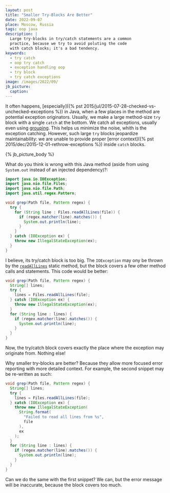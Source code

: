 ```yaml
---
layout: post
title: "Smaller Try-Blocks Are Better"
date: 2022-09-07
place: Moscow, Russia
tags: oop java
description: |
  Large try-blocks in try/catch statements are a common
  practice, because we try to avoid poluting the code
  with catch blocks; it's a bad tendency.
keywords:
  - try catch
  - oop try catch
  - exception handling oop
  - try block
  - try catch exceptions
image: /images/2022/09/
jb_picture:
  caption:
---
```


It often happens, [especially]({% pst 2015/jul/2015-07-28-checked-vs-unchecked-exceptions %})
in Java, when a few places in the method
are potential exception originators. Usually, we make a large method-size
`try` block with a single `catch` at the bottom. We catch all
exceptions, usually even using
[grouping](https://docs.oracle.com/javase/7/docs/technotes/guides/language/catch-multiple.html).
This helps us minimize the noise, whith is the exception catching.
However, such large `try` blocks jeopardize maintainability: we are unable
to provide proper [error context]({% pst 2015/dec/2015-12-01-rethrow-exceptions %})
inside `catch` blocks.

<!--more-->

{% jb_picture_body %}

What do you think is wrong with this Java method
(aside from using `System.out` instead of an injected dependency)?:

```java
import java.io.IOException;
import java.nio.file.Files;
import java.nio.file.Path;
import java.util.regex.Pattern;

void grep(Path file, Pattern regex) {
  try {
    for (String line : Files.readAllLines(file)) {
      if (regex.matcher(line).matches()) {
        System.out.println(line);
      }
    }
  } catch (IOException ex) {
    throw new IllegalStateException(ex);
  }
}
```

I believe, its try/catch block is too big. The `IOException` may ony be
thrown by the [`readAllLines`](https://docs.oracle.com/javase/8/docs/api/java/nio/file/Files.html#readAllLines-java.nio.file.Path-)
static method, but the block covers a few other method calls
and statements. This code would be better:


```java
void grep(Path file, Pattern regex) {
  String[] lines;
  try {
    lines = Files.readAllLines(file);
  } catch (IOException ex) {
    throw new IllegalStateException(ex);
  }
  for (String line : lines) {
    if (regex.matcher(line).matches()) {
      System.out.println(line);
    }
  }
}
```

Now, the try/catch block covers exactly the place where the exception
may originate from. Nothing else!

Why smaller try-blocks are better? Because they allow more
focused error reporting with more detailed context. For example, the
second snippet may be re-written as such:

```java
void grep(Path file, Pattern regex) {
  String[] lines;
  try {
    lines = Files.readAllLines(file);
  } catch (IOException ex) {
    throw new IllegalStateException(
      String.format(
        "Failed to read all lines from %s",
        file
      ),
      ex
    );
  }
  for (String line : lines) {
    if (regex.matcher(line).matches()) {
      System.out.println(line);
    }
  }
}
```

Can we do the same with the first snippet? We can, but the
error message will be inaccurate, because the block covers too much.
